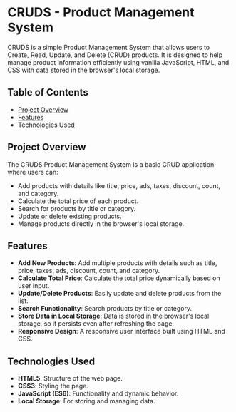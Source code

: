 # CRUDS - Product Management System

CRUDS is a simple Product Management System that allows users to Create, Read, Update, and Delete (CRUD) products. It is designed to help manage product information efficiently using vanilla JavaScript, HTML, and CSS with data stored in the browser's local storage.

## Table of Contents
- [Project Overview](#project-overview)
- [Features](#features)
- [Technologies Used](#technologies-used)

## Project Overview

The CRUDS Product Management System is a basic CRUD application where users can:
- Add products with details like title, price, ads, taxes, discount, count, and category.
- Calculate the total price of each product.
- Search for products by title or category.
- Update or delete existing products.
- Manage products directly in the browser's local storage.

## Features

- **Add New Products**: Add multiple products with details such as title, price, taxes, ads, discount, count, and category.
- **Calculate Total Price**: Calculate the total price dynamically based on user input.
- **Update/Delete Products**: Easily update and delete products from the list.
- **Search Functionality**: Search products by title or category.
- **Store Data in Local Storage**: Data is stored in the browser's local storage, so it persists even after refreshing the page.
- **Responsive Design**: A responsive user interface built using HTML and CSS.

## Technologies Used

- **HTML5**: Structure of the web page.
- **CSS3**: Styling the page.
- **JavaScript (ES6)**: Functionality and dynamic behavior.
- **Local Storage**: For storing and managing data.


